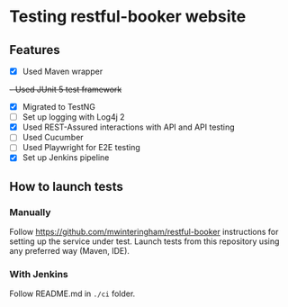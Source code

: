 # Testing restful-booker website

## Features
- [x] Used Maven wrapper

~~- Used JUnit 5 test framework~~
- [x] Migrated to TestNG
- [ ] Set up logging with Log4j 2
- [x] Used REST-Assured interactions with API and API testing
- [ ] Used Cucumber
- [ ] Used Playwright for E2E testing
- [x] Set up Jenkins pipeline

## How to launch tests
### Manually
Follow https://github.com/mwinteringham/restful-booker instructions for setting up the service under test.
Launch tests from this repository using any preferred way (Maven, IDE).
### With Jenkins
Follow README.md in `./ci` folder. 